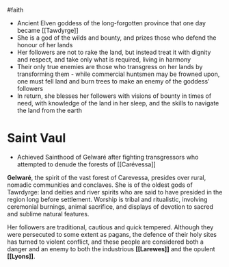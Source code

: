 #faith
- Ancient Elven goddess of the long-forgotten province that one day became [[Tawdyrge]]
- She is a god of the wilds and bounty, and prizes those who defend the honour of her lands
- Her followers are not to rake the land, but instead treat it with dignity and respect, and take only what is required, living in harmony
- Their only true enemies are those who transgress on her lands by transforming them - while commercial huntsmen may be frowned upon, one must fell land and burn trees to make an enemy of the goddess’ followers
- In return, she blesses her followers with visions of bounty in times of need, with knowledge of the land in her sleep, and the skills to navigate the land from the earth
# Saint Vaul
- Achieved Sainthood of Gelwaré after fighting transgressors who attempted to denude the forests of [[Carévessa]]

**Gelwaré**, the spirit of the vast forest of Carevessa, presides over rural, nomadic communities and conclaves. She is of the oldest gods of Tawrdyrge: land deities and river spirits who are said to have presided in the region long before settlement. Worship is tribal and ritualistic, involving ceremonial burnings, animal sacrifice, and displays of devotion to sacred and sublime natural features.

Her followers are traditional, cautious and quick tempered. Although they were persecuted to some extent as pagans, the defence of their holy sites has turned to violent conflict, and these people are considered both a danger and an enemy to both the industrious **[[Larewes]]** and the opulent **[[Lyons]]**.